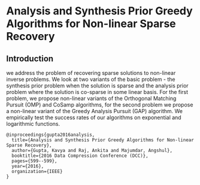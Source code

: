 # Analysis and Synthesis Prior Greedy Algorithms for Non-linear Sparse Recovery

## Introduction 

we address the problem of recovering sparse solutions to non-linear inverse problems. We look at two variants of the basic problem - the synthesis prior problem when the solution is sparse and the analysis prior problem where the solution is co-sparse in some linear basis. For the first problem, we propose non-linear variants of the Orthogonal Matching Pursuit (OMP) and CoSamp algorithms, for the second problem we propose a non-linear variant of the Greedy Analysis Pursuit (GAP) algorithm. We empirically test the success rates of our algorithms on exponential and logarithmic functions.

```
@inproceedings{gupta2016analysis,
  title={Analysis and Synthesis Prior Greedy Algorithms for Non-linear Sparse Recovery},
  author={Gupta, Kavya and Raj, Ankita and Majumdar, Angshul},
  booktitle={2016 Data Compression Conference (DCC)},
  pages={599--599},
  year={2016},
  organization={IEEE}
}
```
